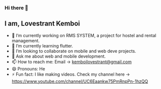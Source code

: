### Hi there 👋

## I am, Lovestrant Kemboi

- 🔭 I’m currently working on RMS SYSTEM, a project for hostel and rental management.
- 🌱 I’m currently learning flutter.
- 👯 I’m looking to collaborate on mobile and web deve projects.
- 💬 Ask me about web and mobile development.
- 📫 How to reach me: Email -> kemboilovestrant@gmail.com
- 😄 Pronouns: He
- ⚡ Fun fact: I like making videos. Check my channel here -> https://www.youtube.com/channel/UC6Eaankw75PmRnpPn-1hzQQ

